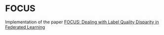 # FOCUS
Implementation of the  paper [FOCUS: Dealing with Label Quality Disparity in Federated Learning](https://arxiv.org/abs/2001.11359)
